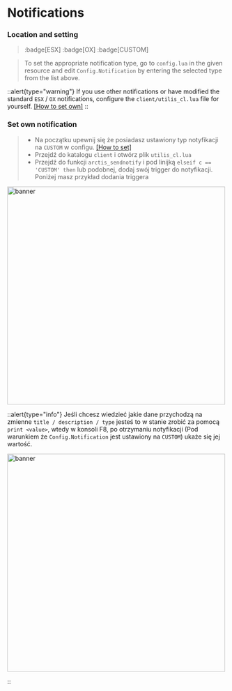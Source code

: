 # Notifications

### Location and setting

> :badge[ESX] :badge[OX] :badge[CUSTOM]

> To set the appropriate notification type, go to `config.lua` in the given resource and edit `Config.Notification` by entering the selected type from the list above.

::alert{type="warning"}
If you use other notifications or have modified the standard `ESX` / `OX` notifications, configure the `client/utilis_cl.lua` file for yourself. [[How to set own]](#set-own-notification)
::

### Set own notification

> - Na początku upewnij się że posiadasz ustawiony typ notyfikacji na `CUSTOM` w configu. [[How to set]](#location-and-setting)
> - Przejdź do katalogu `client` i otwórz plik `utilis_cl.lua`
> - Przejdź do funkcji `arctis_sendnotify` i pod linijką `elseif c == 'CUSTOM' then` lub podobnej, dodaj swój trigger do notyfikacji.
> Poniżej masz przykład dodania triggera

<p>
  <img src="/setnotify.gif" width="500" title="banner">
</p>

::alert{type="info"}
Jeśli chcesz wiedzieć jakie dane przychodzą na zmienne `title / description / type` jesteś to w stanie zrobić za pomocą `print <value>`, wtedy w konsoli F8, po otrzymaniu notyfikacji (Pod warunkiem że `Config.Notification` jest ustawiony na `CUSTOM`) ukaże się jej wartość.

<p>
  <img src="/printnotifyvalue.gif" width="500" title="banner">
</p>
::
